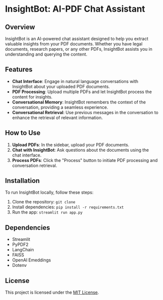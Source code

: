 # InsightBot: AI-PDF Chat Assistant

## Overview

InsightBot is an AI-powered chat assistant designed to help you extract valuable insights from your PDF documents. Whether you have legal documents, research papers, or any other PDFs, InsightBot assists you in understanding and querying the content.

## Features

- **Chat Interface**: Engage in natural language conversations with InsightBot about your uploaded PDF documents.
- **PDF Processing**: Upload multiple PDFs and let InsightBot process the content for insights.
- **Conversational Memory**: InsightBot remembers the context of the conversation, providing a seamless experience.
- **Conversational Retrieval**: Use previous messages in the conversation to enhance the retrieval of relevant information.

## How to Use

1. **Upload PDFs**: In the sidebar, upload your PDF documents.
2. **Chat with InsightBot**: Ask questions about the documents using the chat interface.
3. **Process PDFs**: Click the "Process" button to initiate PDF processing and conversation retrieval.

## Installation

To run InsightBot locally, follow these steps:

1. Clone the repository: `git clone `
2. Install dependencies: `pip install -r requirements.txt`
3. Run the app: `streamlit run app.py`

## Dependencies

- Streamlit
- PyPDF2
- LangChain
- FAISS
- OpenAI Emeddings
- Dotenv

## License

This project is licensed under the [MIT License](link_to_license).



